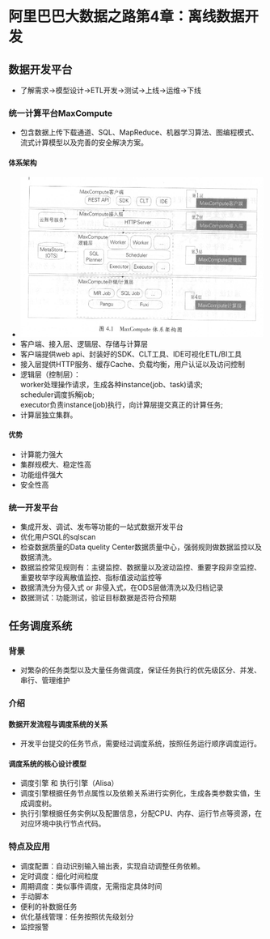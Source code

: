 <head>
<link href = '../../css/notestyle.css' rel = 'stylesheet' type = 'text/css'>
</head>

# 阿里巴巴大数据之路第4章：离线数据开发
## 数据开发平台
* 了解需求→模型设计→ETL开发→测试→上线→运维→下线
### 统一计算平台MaxCompute
* 包含数据上传下载通道、SQL、MapReduce、机器学习算法、图编程模式、流式计算模型以及完善的安全解决方案。
#### 体系架构
* ![202306110](../../file/p/202306110.png)
* 客户端、接入层、逻辑层、存储与计算层
* 客户端提供web api、封装好的SDK、CLT工具、IDE可视化ETL/BI工具
* 接入层提供HTTP服务、缓存Cache、负载均衡，用户认证以及访问控制
* 逻辑层（控制层）：  
  worker处理操作请求，生成各种instance(job、task)请求;  
  scheduler调度拆解job;  
  executor负责instance(job)执行，向计算层提交真正的计算任务;
* 计算层独立集群。
#### 优势
* 计算能力强大
* 集群规模大、稳定性高
* 功能组件强大
* 安全性高
### 统一开发平台
* 集成开发、调试、发布等功能的一站式数据开发平台
* 优化用户SQL的sqlscan
* 检查数据质量的Data quelity Center数据质量中心，强弱规则做数据监控以及数据清洗。
* 数据监控常见规则有：主键监控、数据量以及波动监控、重要字段非空监控、重要枚举字段离散值监控、指标值波动监控等
* 数据清洗分为侵入式 or 非侵入式，在ODS层做清洗以及归档记录
* 数据测试：功能测试，验证目标数据是否符合预期
## 任务调度系统
### 背景
* 对繁杂的任务类型以及大量任务做调度，保证任务执行的优先级区分、并发、串行、管理维护
### 介绍
#### 数据开发流程与调度系统的关系
* 开发平台提交的任务节点，需要经过调度系统，按照任务运行顺序调度运行。
#### 调度系统的核心设计模型
* 调度引擎 和 执行引擎（Alisa）
* 调度引擎根据任务节点属性以及依赖关系进行实例化，生成各类参数实值，生成调度树。
* 执行引擎根据任务实例以及配置信息，分配CPU、内存、运行节点等资源，在对应环境中执行节点代码。
### 特点及应用
* 调度配置：自动识别输入输出表，实现自动调整任务依赖。
* 定时调度：细化时间粒度
* 周期调度：类似事件调度，无需指定具体时间
* 手动脚本
* 便利的补数据任务
* 优化基线管理：任务按照优先级划分
* 监控报警


